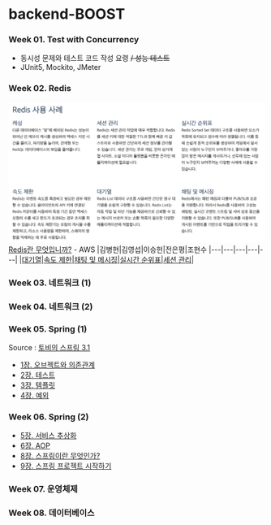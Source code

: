# backend-BOOST

### Week 01. Test with Concurrency 
- 동시성 문제와 테스트 코드 작성 요령 ~~/ 성능 테스트~~
- JUnit5, Mockito, JMeter

### Week 02. Redis
![Redis 사용 사례](.asset/image.png)
[Redis란 무엇입니까?](https://aws.amazon.com/ko/elasticache/what-is-redis/) - AWS
|김병현|김영섭|이승헌|전은평|조현수
|---|---|---|---|---|
|[대기열](https://github.com/peaches-book-study/backend-BOOST/issues/7)|[속도 제한](https://github.com/peaches-book-study/backend-BOOST/issues/2)|[채팅 및 메시징](https://github.com/peaches-book-study/backend-BOOST/issues/5)|[실시간 순위표](https://github.com/peaches-book-study/backend-BOOST/issues/6)|[세션 관리](https://github.com/peaches-book-study/backend-BOOST/issues/4)|

### Week 03. 네트워크 (1)

### Week 04. 네트워크 (2)

### Week 05. Spring (1)
Source : [토비의 스프링 3.1](https://product.kyobobook.co.kr/detail/S000000935360)

- [1장. 오브젝트와 의존관계]()
- [2장. 테스트]()
- [3장. 템플릿]()
- [4장. 예외]()

### Week 06. Spring (2)

- [5장. 서비스 추상화]()
- [6장. AOP]()
- [8장. 스프링이란 무엇인가?]()
- [9장. 스프링 프로젝트 시작하기]()

### Week 07. 운영체제

### Week 08. 데이터베이스 